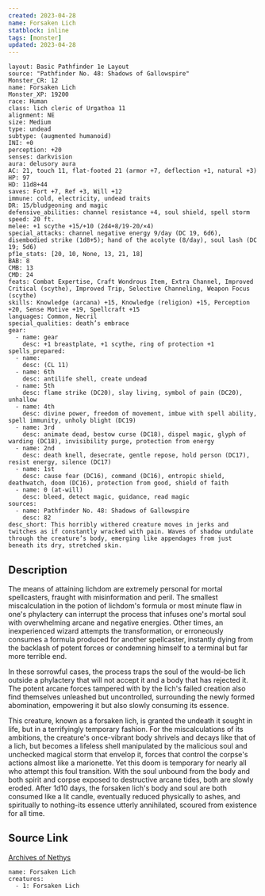 ```yaml
---
created: 2023-04-28
name: Forsaken Lich
statblock: inline
tags: [monster]
updated: 2023-04-28
---
```

```statblock
layout: Basic Pathfinder 1e Layout
source: "Pathfinder No. 48: Shadows of Gallowspire"
Monster_CR: 12
name: Forsaken Lich
Monster_XP: 19200
race: Human
class: lich cleric of Urgathoa 11
alignment: NE
size: Medium
type: undead
subtype: (augmented humanoid)
INI: +0
perception: +20
senses: darkvision
aura: delusory aura
AC: 21, touch 11, flat-footed 21 (armor +7, deflection +1, natural +3)
HP: 97
HD: 11d8+44
saves: Fort +7, Ref +3, Will +12
immune: cold, electricity, undead traits
DR: 15/bludgeoning and magic
defensive_abilities: channel resistance +4, soul shield, spell storm
speed: 20 ft.
melee: +1 scythe +15/+10 (2d4+8/19-20/×4)
special_attacks: channel negative energy 9/day (DC 19, 6d6), disembodied strike (1d8+5); hand of the acolyte (8/day), soul lash (DC 19; 5d6)
pf1e_stats: [20, 10, None, 13, 21, 18]
BAB: 8
CMB: 13
CMD: 24
feats: Combat Expertise, Craft Wondrous Item, Extra Channel, Improved Critical (scythe), Improved Trip, Selective Channeling, Weapon Focus (scythe)
skills: Knowledge (arcana) +15, Knowledge (religion) +15, Perception +20, Sense Motive +19, Spellcraft +15
languages: Common, Necril
special_qualities: death’s embrace
gear:
  - name: gear
    desc: +1 breastplate, +1 scythe, ring of protection +1
spells_prepared:
  - name:
    desc: (CL 11)
  - name: 6th
    desc: antilife shell, create undead
  - name: 5th
    desc: flame strike (DC20), slay living, symbol of pain (DC20), unhallow
  - name: 4th
    desc: divine power, freedom of movement, imbue with spell ability, spell immunity, unholy blight (DC19)
  - name: 3rd
    desc: animate dead, bestow curse (DC18), dispel magic, glyph of warding (DC18), invisibility purge, protection from energy
  - name: 2nd
    desc: death knell, desecrate, gentle repose, hold person (DC17), resist energy, silence (DC17)
  - name: 1st
    desc: cause fear (DC16), command (DC16), entropic shield, deathwatch, doom (DC16), protection from good, shield of faith
  - name: 0 (at-will)
    desc: bleed, detect magic, guidance, read magic
sources:
  - name: Pathfinder No. 48: Shadows of Gallowspire
    desc: 82
desc_short: This horribly withered creature moves in jerks and twitches as if constantly wracked with pain. Waves of shadow undulate through the creature’s body, emerging like appendages from just beneath its dry, stretched skin.
```
## Description
The means of attaining lichdom are extremely personal for mortal spellcasters, fraught with misinformation and peril. The smallest miscalculation in the potion of lichdom's formula or most minute flaw in one's phylactery can interrupt the process that infuses one's mortal soul with overwhelming arcane and negative energies. Other times, an inexperienced wizard attempts the transformation, or erroneously consumes a formula produced for another spellcaster, instantly dying from the backlash of potent forces or condemning himself to a terminal but far more terrible end.

In these sorrowful cases, the process traps the soul of the would-be lich outside a phylactery that will not accept it and a body that has rejected it. The potent arcane forces tampered with by the lich's failed creation also find themselves unleashed but uncontrolled, surrounding the newly formed abomination, empowering it but also slowly consuming its essence.

This creature, known as a forsaken lich, is granted the undeath it sought in life, but in a terrifyingly temporary fashion. For the miscalculations of its ambitions, the creature's once-vibrant body shrivels and decays like that of a lich, but becomes a lifeless shell manipulated by the malicious soul and unchecked magical storm that envelop it, forces that control the corpse's actions almost like a marionette. Yet this doom is temporary for nearly all who attempt this foul transition. With the soul unbound from the body and both spirit and corpse exposed to destructive arcane tides, both are slowly eroded. After 1d10 days, the forsaken lich's body and soul are both consumed like a lit candle, eventually reduced physically to ashes, and spiritually to nothing-its essence utterly annihilated, scoured from existence for all time.
## Source Link
[Archives of Nethys](https://aonprd.com/MonsterDisplay.aspx?ItemName=Forsaken%20Lich)
```encounter-table
name: Forsaken Lich
creatures:
  - 1: Forsaken Lich
```
